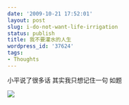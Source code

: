 ```yaml
---
date: '2009-10-21 17:52:01'
layout: post
slug: i-do-not-want-life-irrigation
status: publish
title: 我不要灌水的人生
wordpress_id: '37624'
tags:
- Thoughts
---
```


小平说了很多话
其实我只想记住一句
如题

[![](http://edwardtoday.yo2.cn/wp-content/uploads/189/18913/2009/10/img00010-20091021-1615.jpg)](http://edwardtoday.yo2.cn/wp-content/uploads/189/18913/2009/10/img00010-20091021-1615.jpg)
